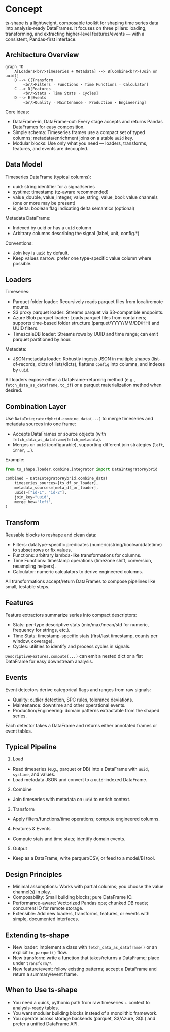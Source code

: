 # Concept

ts-shape is a lightweight, composable toolkit for shaping time series data into analysis-ready DataFrames. It focuses on three pillars: loading, transforming, and extracting higher-level features/events — with a consistent, Pandas-first interface.

## Architecture Overview

```mermaid
graph TD
    A[Loaders<br/>Timeseries + Metadata] --> B[Combine<br/>(Join on uuid)]
    B --> C[Transform
        <br/>Filters · Functions · Time Functions · Calculator]
    C --> D[Features
        <br/>Stats · Time Stats · Cycles]
    D --> E[Events
        <br/>Quality · Maintenance · Production · Engineering]
```

Core ideas:
- DataFrame-in, DataFrame-out: Every stage accepts and returns Pandas DataFrames for easy composition.
- Simple schema: Timeseries frames use a compact set of typed columns; metadata/enrichment joins on a stable `uuid` key.
- Modular blocks: Use only what you need — loaders, transforms, features, and events are decoupled.

## Data Model

Timeseries DataFrame (typical columns):
- uuid: string identifier for a signal/series
- systime: timestamp (tz-aware recommended)
- value_double, value_integer, value_string, value_bool: value channels (one or more may be present)
- is_delta: boolean flag indicating delta semantics (optional)

Metadata DataFrame:
- Indexed by uuid or has a `uuid` column
- Arbitrary columns describing the signal (label, unit, config.*)

Conventions:
- Join key is `uuid` by default.
- Keep values narrow: prefer one type-specific value column where possible.

## Loaders

Timeseries:
- Parquet folder loader: Recursively reads parquet files from local/remote mounts.
- S3 proxy parquet loader: Streams parquet via S3-compatible endpoints.
- Azure Blob parquet loader: Loads parquet files from containers; supports time-based folder structure (parquet/YYYY/MM/DD/HH) and UUID filters.
- TimescaleDB loader: Streams rows by UUID and time range; can emit parquet partitioned by hour.

Metadata:
- JSON metadata loader: Robustly ingests JSON in multiple shapes (list-of-records, dicts of lists/dicts), flattens `config` into columns, and indexes by `uuid`.

All loaders expose either a DataFrame-returning method (e.g., `fetch_data_as_dataframe`, `to_df`) or a parquet materialization method when desired.

## Combination Layer

Use `DataIntegratorHybrid.combine_data(...)` to merge timeseries and metadata sources into one frame:
- Accepts DataFrames or source objects (with `fetch_data_as_dataframe`/`fetch_metadata`).
- Merges on `uuid` (configurable), supporting different join strategies (`left`, `inner`, ...).

Example:
```python
from ts_shape.loader.combine.integrator import DataIntegratorHybrid

combined = DataIntegratorHybrid.combine_data(
    timeseries_sources=[ts_df_or_loader],
    metadata_sources=[meta_df_or_loader],
    uuids=["id-1", "id-2"],
    join_key="uuid",
    merge_how="left",
)
```

## Transform

Reusable blocks to reshape and clean data:
- Filters: datatype-specific predicates (numeric/string/boolean/datetime) to subset rows or fix values.
- Functions: arbitrary lambda-like transformations for columns.
- Time Functions: timestamp operations (timezone shift, conversion, resampling helpers).
- Calculator: numeric calculators to derive engineered columns.

All transformations accept/return DataFrames to compose pipelines like small, testable steps.

## Features

Feature extractors summarize series into compact descriptors:
- Stats: per-type descriptive stats (min/max/mean/std for numeric, frequency for strings, etc.).
- Time Stats: timestamp-specific stats (first/last timestamp, counts per window, coverage).
- Cycles: utilities to identify and process cycles in signals.

`DescriptiveFeatures.compute(...)` can emit a nested dict or a flat DataFrame for easy downstream analysis.

## Events

Event detectors derive categorical flags and ranges from raw signals:
- Quality: outlier detection, SPC rules, tolerance deviations.
- Maintenance: downtime and other operational events.
- Production/Engineering: domain patterns extractable from the shaped series.

Each detector takes a DataFrame and returns either annotated frames or event tables.

## Typical Pipeline

1) Load
- Read timeseries (e.g., parquet or DB) into a DataFrame with `uuid`, `systime`, and values.
- Load metadata JSON and convert to a `uuid`-indexed DataFrame.

2) Combine
- Join timeseries with metadata on `uuid` to enrich context.

3) Transform
- Apply filters/functions/time operations; compute engineered columns.

4) Features & Events
- Compute stats and time stats; identify domain events.

5) Output
- Keep as a DataFrame, write parquet/CSV, or feed to a model/BI tool.

## Design Principles

- Minimal assumptions: Works with partial columns; you choose the value channel(s) in play.
- Composability: Small building blocks; pure DataFrame IO.
- Performance-aware: Vectorized Pandas ops; chunked DB reads; concurrent IO for remote storage.
- Extensible: Add new loaders, transforms, features, or events with simple, documented interfaces.

## Extending ts-shape

- New loader: implement a class with `fetch_data_as_dataframe()` or an explicit `to_parquet()` flow.
- New transform: write a function that takes/returns a DataFrame; place under `transform/*`.
- New feature/event: follow existing patterns; accept a DataFrame and return a summary/event frame.

## When to Use ts-shape

- You need a quick, pythonic path from raw timeseries + context to analysis-ready tables.
- You want modular building blocks instead of a monolithic framework.
- You operate across storage backends (parquet, S3/Azure, SQL) and prefer a unified DataFrame API.
